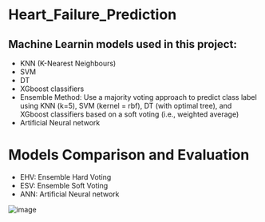 # Heart_Failure_Prediction

## Machine Learnin models used in this project:
 - KNN (K-Nearest Neighbours)
 - SVM
 - DT
 - XGboost classifiers
 - Ensemble Method: Use a majority voting approach to predict class label using KNN (k=5), SVM (kernel = rbf), DT (with optimal tree), and XGboost classifiers based on a soft voting (i.e., weighted average)
 - Artificial Neural network

# Models Comparison and Evaluation
- EHV: Ensemble Hard Voting
- ESV: Ensemble Soft Voting
- ANN: Artificial Neural network

![image](https://user-images.githubusercontent.com/89004966/165009036-5c20d7bd-ad3a-45a1-93aa-cd49932e0b13.png)
